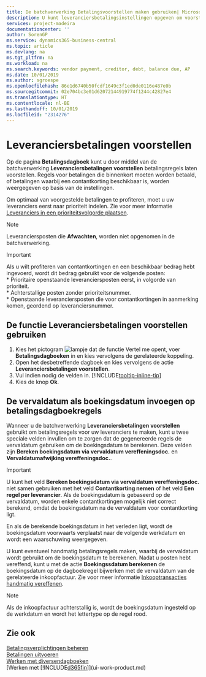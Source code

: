 ```yaml
---
title: De batchverwerking Betalingsvoorstellen maken gebruiken| Microsoft Docs
description: U kunt leveranciersbetalingsinstellingen opgeven om voorstellen of voorstellen voor betalingen te krijgen die binnenkort moeten worden betaald of waar een korting beschikbaar is.
services: project-madeira
documentationcenter: ''
author: SorenGP
ms.service: dynamics365-business-central
ms.topic: article
ms.devlang: na
ms.tgt_pltfrm: na
ms.workload: na
ms.search.keywords: vendor payment, creditor, debt, balance due, AP
ms.date: 10/01/2019
ms.author: sgroespe
ms.openlocfilehash: 86e1d6740b50fcdf1649c3f1ed0de0116e487e0b
ms.sourcegitcommit: 02e704bc3e01d62072144919774f1244c42827e4
ms.translationtype: HT
ms.contentlocale: nl-BE
ms.lasthandoff: 10/01/2019
ms.locfileid: "2314276"
---
```

# <a name="suggest-vendor-payments"></a>Leveranciersbetalingen voorstellen
Op de pagina **Betalingsdagboek** kunt u door middel van de batchverwerking **Leveranciersbetalingen voorstellen** betalingsregels laten voorstellen. Regels voor betalingen die binnenkort moeten worden betaald, of betalingen waarbij een contantkorting beschikbaar is, worden weergegeven op basis van de instellingen.

Om optimaal van voorgestelde betalingen te profiteren, moet u uw leveranciers eerst naar prioriteit indelen. Zie voor meer informatie [Leveranciers in een prioriteitsvolgorde plaatsen](purchasing-how-prioritize-vendors.md).  

> [!NOTE]  
> Leveranciersposten die **Afwachten**, worden niet opgenomen in de batchverwerking.  

> [!IMPORTANT]  
>   Als u wilt profiteren van contantkortingen en een beschikbaar bedrag hebt ingevoerd, wordt dit bedrag gebruikt voor de volgende posten:  
    * Prioritaire openstaande leveranciersposten eerst, in volgorde van prioriteit.   
    * Achterstallige posten zonder prioriteitsnummer.  
    * Openstaande leveranciersposten die voor contantkortingen in aanmerking komen, geordend op leveranciersnummer.  

## <a name="to-use-the-suggest-vendor-payments-function"></a>De functie Leveranciersbetalingen voorstellen gebruiken
1. Kies het pictogram ![lampje dat de functie Vertel me opent](media/ui-search/search_small.png "Vertel me wat u wilt doen"), voer **Betalingsdagboeken** in en kies vervolgens de gerelateerde koppeling.  
2. Open het desbetreffende dagboek en kies vervolgens de actie **Leveranciersbetalingen voorstellen**.  
3. Vul indien nodig de velden in. [!INCLUDE[tooltip-inline-tip](includes/tooltip-inline-tip_md.md)]  
4. Kies de knop **Ok**.  

## <a name="to-insert-the-due-date-as-posting-date-on-payment-journal-lines"></a>De vervaldatum als boekingsdatum invoegen op betalingsdagboekregels
Wanneer u de batchverwerking **Leveranciersbetalingen voorstellen** gebruikt om betalingsregels voor uw leveranciers te maken, kunt u twee speciale velden invullen om te zorgen dat de gegenereerde regels de vervaldatum gebruiken om de boekingsdatum te berekenen. Deze velden zijn **Bereken boekingsdatum via vervaldatum vereffeningsdoc.** en **Vervaldatumafwijking vereffeningsdoc.**.  

> [!IMPORTANT]  
>   U kunt het veld **Bereken boekingsdatum via vervaldatum vereffeningsdoc.** niet samen gebruiken met het veld **Contantkorting nemen** of het veld **Een regel per leverancier**. Als de boekingsdatum is gebaseerd op de vervaldatum, worden enkele contantkortingen mogelijk niet correct berekend, omdat de boekingsdatum na de vervaldatum voor contantkorting ligt.  

En als de berekende boekingsdatum in het verleden ligt, wordt de boekingsdatum voorwaarts verplaatst naar de volgende werkdatum en wordt een waarschuwing weergegeven.  

U kunt eventueel handmatig betalingsregels maken, waarbij de vervaldatum wordt gebruikt om de boekingsdatum te berekenen. Nadat u posten hebt vereffend, kunt u met de actie **Boekingssdatum berekenen** de boekingsdatum op de dagboekregel bijwerken met de vervaldatum van de gerelateerde inkoopfactuur. Zie voor meer informatie [Inkooptransacties handmatig vereffenen](payables-how-apply-purchase-transactions-manually.md).  

> [!NOTE]  
>   Als de inkoopfactuur achterstallig is, wordt de boekingsdatum ingesteld op de werkdatum en wordt het lettertype op de regel rood.  

## <a name="see-also"></a>Zie ook
[Betalingsverplichtingen beheren](payables-manage-payables.md)  
[Betalingen uitvoeren](payables-make-payments.md)  
[Werken met diversendagboeken](ui-work-general-journals.md)  
[Werken met [!INCLUDE[d365fin](includes/d365fin_md.md)]](ui-work-product.md)  

